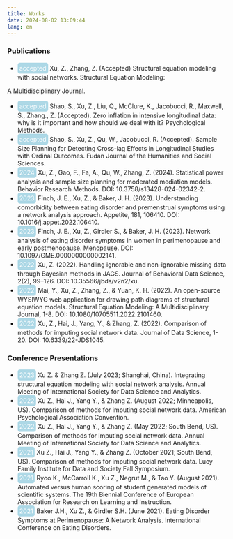 ```yaml
---
title: Works
date: 2024-08-02 13:09:44
lang: en
---
```


### Publications
- <div style="background-color:lightblue; display: inline-block; border-radius: 5px; padding:4px; color: white"> accepted </div> Xu, Z., Zhang, Z. (Accepted) Structural equation modeling with social networks. Structural Equation Modeling:
A Multidisciplinary Journal.
- <div style="background-color:lightblue; display: inline-block; border-radius: 5px; padding:4px; color: white"> accepted </div> Shao, S., Xu, Z., Liu, Q., McClure, K., Jacobucci, R., Maxwell, S., Zhang., Z. (Accepted). Zero inflation in intensive longitudinal data: why is it important and how should we deal with it? Psychological Methods.
- <div style="background-color:lightblue; display: inline-block; border-radius: 5px; padding:4px; color: white"> accepted </div> Shao, S., Xu, Z., Qu, W., Jacobucci, R. (Accepted). Sample Size Planning for Detecting Cross-lag Effects in Longitudinal Studies with Ordinal Outcomes. Fudan Journal of the Humanities and Social Sciences.
- <div style="background-color:lightblue; display: inline-block; border-radius: 5px; padding:4px; color: white"> 2024 </div> Xu, Z., Gao, F., Fa, A., Qu, W., Zhang, Z. (2024). Statistical power analysis and sample size planning for moderated mediation models. Behavior Research Methods. DOI: 10.3758/s13428-024-02342-2.
- <div style="background-color:lightblue; display: inline-block; border-radius: 5px; padding:4px; color: white"> 2023 </div> Finch, J. E., Xu, Z., & Baker, J. H. (2023). Understanding comorbidity between eating disorder and premenstrual symptoms using a network analysis approach. Appetite, 181, 106410. DOI: 10.1016/j.appet.2022.106410.
- <div style="background-color:lightblue; display: inline-block; border-radius: 5px; padding:4px; color: white"> 2023 </div>  Finch, J. E., Xu, Z., Girdler S., & Baker, J. H. (2023). Network analysis of eating disorder symptoms in women in perimenopause and early postmenopause. Menopause. DOI: 10.1097/GME.0000000000002141.
- <div style="background-color:lightblue; display: inline-block; border-radius: 5px; padding:4px; color: white"> 2022 </div>  Xu, Z. (2022). Handling ignorable and non-ignorable missing data through Bayesian methods in JAGS. Journal of Behavioral Data Science, 2(2), 99–126. DOI: 10.35566/jbds/v2n2/xu.
- <div style="background-color:lightblue; display: inline-block; border-radius: 5px; padding:4px; color: white"> 2022 </div>  Mai, Y., Xu, Z., Zhang, Z., & Yuan, K. H. (2022). An open-source WYSIWYG web application for drawing path diagrams of structural equation models. Structural Equation Modeling: A Multidisciplinary Journal, 1-8. DOI: 10.1080/10705511.2022.2101460.
- <div style="background-color:lightblue; display: inline-block; border-radius: 5px; padding:4px; color: white"> 2022 </div> Xu, Z., Hai, J., Yang, Y., & Zhang, Z. (2022). Comparison of methods for imputing social network data. Journal of Data Science, 1-20. DOI: 10.6339/22-JDS1045.

### Conference Presentations

- <div style="background-color:lightblue; display: inline-block; border-radius: 5px; padding:4px; color: white"> 2023 </div>  Xu Z. & Zhang Z. (July 2023; Shanghai, China). Integrating structural equation modeling with social network analysis. Annual Meeting of International Society for Data Science and Analytics. 
- <div style="background-color:lightblue; display: inline-block; border-radius: 5px; padding:4px;  color: white"> 2022 </div> Xu Z., Hai J., Yang Y., & Zhang Z. (August 2022; Minneapolis, US). Comparison of methods for imputing social network data. American Psychological Association Convention. 
- <div style="background-color:lightblue; display: inline-block; border-radius: 5px; padding:4px;  color: white"> 2022 </div> Xu Z., Hai J., Yang Y., & Zhang Z. (May 2022; South Bend, US). Comparison of methods for imputing social network data. Annual Meeting of International Society for Data Science and Analytics. 
- <div style="background-color:lightblue; display: inline-block; border-radius: 5px; padding:4px; color: white"> 2021 </div>  Xu Z., Hai J., Yang Y., & Zhang Z. (October 2021; South Bend, US). Comparison of methods for imputing social network data. Lucy Family Institute for Data and Society Fall Symposium.
- <div style="background-color:lightblue; display: inline-block; border-radius: 5px; padding:4px; color: white"> 2021 </div> Ryoo K., McCarroll K., Xu Z., Negrut M., & Tao Y. (August 2021). Automated versus human scoring of student generated models of scientific systems. The 19th Biennial Conference of European Association for Research on Learning and Instruction.
- <div style="background-color:lightblue; display: inline-block; border-radius: 5px; padding:4px; color: white"> 2021 </div>  Baker J.H., Xu Z., & Girdler S.H. (June 2021). Eating Disorder Symptoms at Perimenopause: A Network Analysis. International Conference on Eating Disorders.
